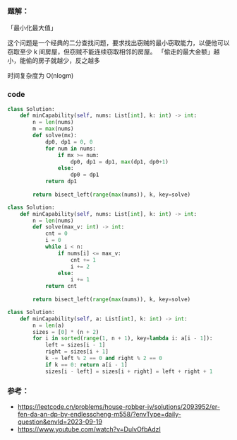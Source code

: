

### 题解：
「最小化最大值」

这个问题是一个经典的二分查找问题，要求找出窃贼的最小窃取能力，以便他可以窃取至少 k 间房屋，但窃贼不能连续窃取相邻的房屋。
「偷走的最大金额」越小，能偷的房子就越少，反之越多

时间复杂度为 O(nlogm) 

### code
```python
class Solution:
    def minCapability(self, nums: List[int], k: int) -> int:
        n = len(nums)
        m = max(nums)
        def solve(mx):
            dp0, dp1 = 0, 0 
            for num in nums:
                if mx >= num:
                    dp0, dp1 = dp1, max(dp1, dp0+1)
                else:
                    dp0 = dp1
            return dp1
            
        return bisect_left(range(max(nums)), k, key=solve)

```

```python
class Solution:
    def minCapability(self, nums: List[int], k: int) -> int:
        n = len(nums)
        def solve(max_v: int) -> int:
            cnt = 0
            i = 0 
            while i < n:
                if nums[i] <= max_v:
                    cnt += 1
                    i += 2
                else:
                    i += 1
            return cnt
        
        return bisect_left(range(max(nums)), k, key=solve)
```

```python
class Solution:
    def minCapability(self, a: List[int], k: int) -> int:
        n = len(a)
        sizes = [0] * (n + 2)
        for i in sorted(range(1, n + 1), key=lambda i: a[i - 1]):
            left = sizes[i - 1]
            right = sizes[i + 1]
            k -= left % 2 == 0 and right % 2 == 0
            if k == 0: return a[i - 1]
            sizes[i - left] = sizes[i + right] = left + right + 1
```

### 参考： 
* https://leetcode.cn/problems/house-robber-iv/solutions/2093952/er-fen-da-an-dp-by-endlesscheng-m558/?envType=daily-question&envId=2023-09-19
* https://www.youtube.com/watch?v=DulvOfbAdzI
